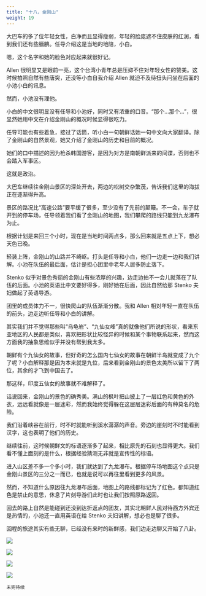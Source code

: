 ```yaml
---
title: "十八，金刚山"
weight: 19
---
```

大巴车的多了位年轻女性，白净而且显得瘦弱，年轻的脸庞遮不住皮肤的红润，看到我们还有些腼腆。任导介绍这是当地的地陪，小白。

嗯，这个名字和她的脸色对应起来就很好记。

Allen 很明显又是眼前一亮，这个台湾小青年总是压抑不住对年轻女性的赞美。这时候拍照自然有些唐突，还没等小白自我介绍 Allen 就迫不及待扭头问坐在后面的小池小白的讯息。

然而，小池没有理他。

小白的中文很明显没有任导和小池好，同时又有浓重的口音。“那个…那个…”，很显然她用中文在介绍金刚山的概况时候显得很吃力。

任导可能也有些着急，接过了话筒，听小白一句朝鲜话她一句中文向大家翻译。除了金刚山的自然景观，她又介绍了金刚山的历史和目前的概况。

她们的口中描述的因为枪杀韩国游客，是因为对方是南朝鲜派来的间谍，否则也不会踏入军事区。

这就是政治。

大巴车继续往金刚山景区的深处开去，两边的松树交杂繁茂，告诉我们这里的海拔正在逐渐得升高。

景区的路况比“高速公路”要平缓了很多，至少没有了先前的颠簸。不一会，车子就开到的停车场，任导领着我们看了金刚山的地图，我们攀爬的路线只能到九龙瀑布为止。

根据计划是来回三个小时，现在是当地时间两点多，那么回来就是五点上下，想必天色已晚。

轻装上阵，金刚山的山路并不崎岖。打头是任导和小白，他们一边走一边和我们讲解。小池在队伍的最后面，估计是担心团里中老年人居多防止落下。

Stenko 似乎对景色秀丽的金刚山有些浓厚的兴趣，边走边拍不一会儿就落在了队伍的后面。小池的英语比中文要好得多，刚好她在后面，因此自然给那 Stenko 夫妇做起了英语导游。

团里的成员体力不一，很快爬山的队伍渐渐分散。我和 Allen 相对年轻一直在队伍的前头，边走边听任导和小白的讲解。

其实我们并不觉得那些叫“乌龟岩”、“九仙女峰”真的就像他们所说的形状，看来东亚地区的人民都是类似，喜欢把形状比较怪异的时候和某个事物联系起来，然而这方面我的抽象思维似乎并没有帮到我太多。

朝鲜有个九仙女的故事，但好奇的怎么国内七仙女的故事在朝鲜半岛就变成了九个了呢？小白解释那是因为本来就是九位，后来看到金刚山的景色太美所以留下了两位，其余的才飞到中国去了。

那这样，印度五仙女的故事就不难解释了。

话说回来，金刚山的景色的确秀美。满山的枫叶把山披上了一层红色和黄色的外衣，远远看就像是一层迷彩，然而我始终觉得躲在这层层迷彩后面的有种莫名的危险。

我们沿着峡谷在前行，时不时就能听到溪水潺潺的声音。旁边的崖刻时不时能看到汉字，这也表明了他们的历史。

继续往前，这时候朝鲜文的标语逐渐多了起来，相比原先的石刻也显得更大。我们看不懂上面刻的是什么，根据经验猜测无非就是宣传性的标语。

进入山区差不多一个多小时，我们就达到了九龙瀑布。根据停车场地图这个点只是金刚山景区的三分之一而已，也就是说可以再往里看到更多的风景。

然而，不知道什么原因往九龙瀑布后面，地图上的路线都标记为了红色。都知道红色是禁止的意思，休息了片刻导游们此时也让我们按照原路返回。

回去的路上自然是能碰到还没到达折返点的团友，其实北朝鲜人民对待西方外宾还是热情的，小池还一直用英语在给 Stenko 夫妇讲解，想必也是聊了很多。

回程的旅途其实有些无聊，已经没有来时的新鲜感，我们边走边聊又开始了八卦。

![](/north-korea/0132.jpg)

![](/north-korea/0142.jpg)

![](/north-korea/0147.jpg)

![](/north-korea/0204.jpg)

`未完待续`
